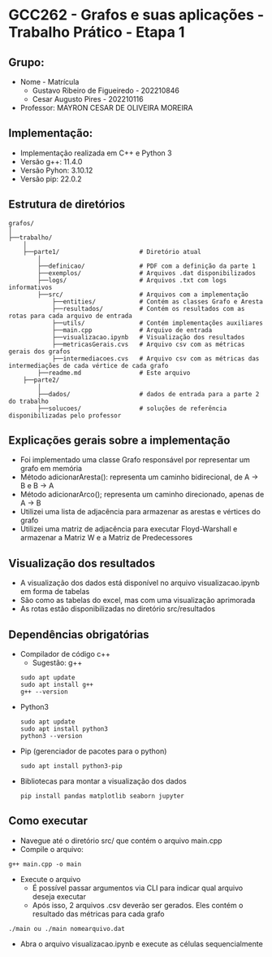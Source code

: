# GCC262 - Grafos e suas aplicações - Trabalho Prático - Etapa 1

## Grupo:
- Nome - Matrícula
    - Gustavo Ribeiro de Figueiredo - 202210846
    - Cesar Augusto Pires - 202210116
- Professor: MAYRON CESAR DE OLIVEIRA MOREIRA

## Implementação:
- Implementação realizada em C++ e Python 3
- Versão g++: 11.4.0
- Versão Pyhon: 3.10.12
- Versão pip: 22.0.2

## Estrutura de diretórios
```
grafos/
│
├──trabalho/
    │
    ├──parte1/                      # Diretório atual
        │
        ├──definicao/               # PDF com a definição da parte 1
        ├──exemplos/                # Arquivos .dat disponibilizados
        ├──logs/                    # Arquivos .txt com logs informativos
        ├──src/                     # Arquivos com a implementação
            ├──entities/            # Contém as classes Grafo e Aresta
            ├──resultados/          # Contém os resultados com as rotas para cada arquivo de entrada
            ├──utils/               # Contém implementações auxiliares
            ├──main.cpp             # Arquivo de entrada
            ├──visualizacao.ipynb   # Visualização dos resultados
            ├──metricasGerais.cvs   # Arquivo csv com as métricas gerais dos grafos
            ├──intermediacoes.cvs   # Arquivo csv com as métricas das intermediações de cada vértice de cada grafo
        ├──readme.md                # Este arquivo
    ├──parte2/
        │
        ├──dados/                   # dados de entrada para a parte 2 do trabalho
        ├──solucoes/                # soluções de referência disponibilizadas pelo professor
```

## Explicações gerais sobre a implementação
- Foi implementado uma classe Grafo responsável por representar um grafo em memória
- Método adicionarAresta(): representa um caminho bidirecional, de A → B e B → A
- Método adicionarArco(); representa um caminho direcionado, apenas de A → B
- Utilizei uma lista de adjacência para armazenar as arestas e vértices do grafo
- Utilizei uma matriz de adjacência para executar Floyd-Warshall e armazenar a Matriz W e a Matriz de Predecessores

## Visualização dos resultados
- A visualização dos dados está disponível no arquivo visualizacao.ipynb em forma de tabelas
- São como as tabelas do excel, mas com uma visualização aprimorada
- As rotas estão disponibilizadas no diretório src/resultados

## Dependências obrigatórias
- Compilador de código c++
    - Sugestão: g++
    ```
    sudo apt update
    sudo apt install g++
    g++ --version
    ```
- Python3
    ```
    sudo apt update
    sudo apt install python3
    python3 --version
    ```
- Pip (gerenciador de pacotes para o python)
    ```
    sudo apt install python3-pip
    ```
- Bibliotecas para montar a visualização dos dados
    ```
    pip install pandas matplotlib seaborn jupyter
    ```

## Como executar
- Navegue até o diretório src/ que contém o arquivo main.cpp
- Compile o arquivo:
```
g++ main.cpp -o main
```
- Execute o arquivo
    - É possível passar argumentos via CLI para indicar qual arquivo deseja executar
    - Após isso, 2 arquivos .csv deverão ser gerados. Eles contém o resultado das métricas para cada grafo
```
./main ou ./main nomearquivo.dat
```
- Abra o arquivo visualizacao.ipynb e execute as células sequencialmente
